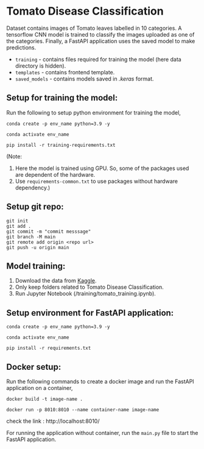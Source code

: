 # Tomato Disease Classification

  Dataset contains images of Tomato leaves labelled in 10 categories. A tensorflow CNN model is trained to classify the images uploaded as one of the categories. Finally, a FastAPI application uses the saved model to make predictions.

  * ```training``` - contains files required for training the model (here data directory is hidden).
  * ```templates``` - contains frontend template.
  * ```saved_models``` - contains models saved in  *.keras* format.

## Setup for training the model:

Run the following to setup python environment for training the model,
```
conda create -p env_name python=3.9 -y
```
```
conda activate env_name
```
``` 
pip install -r training-requirements.txt
```

(Note: 
1. Here the model is trained using GPU. So, some of the packages used are dependent of the hardware.
2. Use ```requirements-common.txt``` to use packages without hardware dependency.)

## Setup git repo:

```
git init
git add .
git commit -m "commit messsage"
git branch -M main
git remote add origin <repo url>
git push -u origin main
```

## Model training:
1. Download the data from [Kaggle](https://www.kaggle.com/datasets/arjuntejaswi/plant-village).
2. Only keep folders related to Tomato Disease Classification.
3. Run Jupyter Notebook (/training/tomato_training.ipynb).

## Setup environment for FastAPI application:
```
conda create -p env_name python=3.9 -y
```
```
conda activate env_name
```
``` 
pip install -r requirements.txt
```

## Docker setup:

Run the following commands to create a docker image and run the FastAPI application on a container,

```
docker build -t image-name .
```
```
docker run -p 8010:8010 --name container-name image-name
```

check the link : http://localhost:8010/


For running the application without container, run the ```main.py``` file to start the FastAPI application.